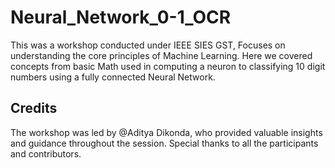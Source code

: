 # Neural_Network_0-1_OCR
This was a workshop conducted under IEEE SIES GST, Focuses on understanding the core principles of Machine Learning. Here we covered concepts from basic Math used in computing a neuron to classifying 10 digit numbers using a fully connected Neural Network.

## Credits
The workshop was led by @Aditya Dikonda, who provided valuable insights and guidance throughout the session. Special thanks to all the participants and contributors.
